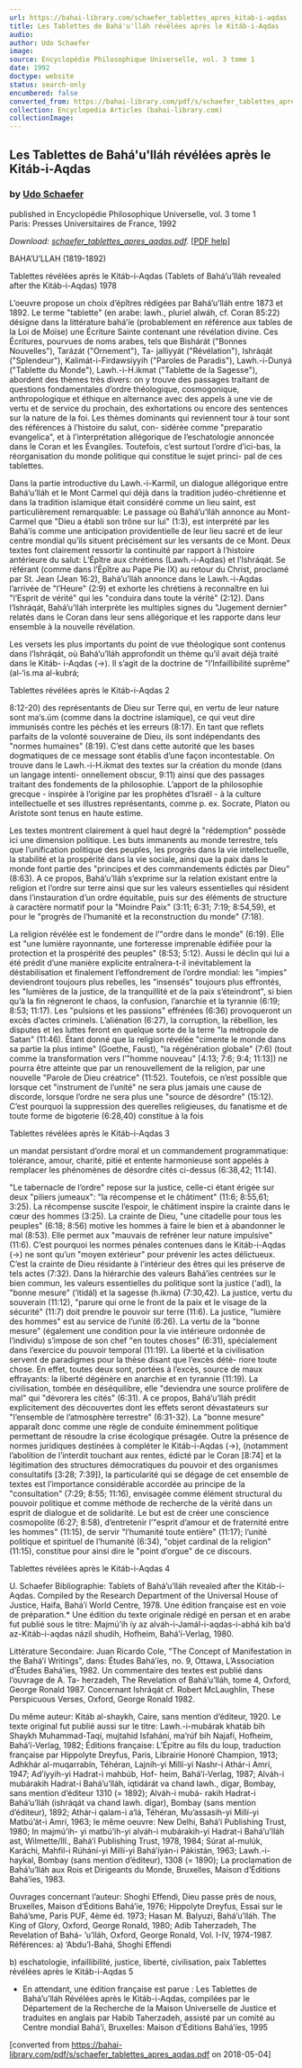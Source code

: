```yaml
---
url: https://bahai-library.com/schaefer_tablettes_apres_kitab-i-aqdas
title: Les Tablettes de Bahá'u'lláh révélées après le Kitáb-i-Aqdas
audio: 
author: Udo Schaefer
image: 
source: Encyclopédie Philosophique Universelle, vol. 3 tome 1
date: 1992
doctype: website
status: search-only
encumbered: false
converted_from: https://bahai-library.com/pdf/s/schaefer_tablettes_apres_aqdas.pdf
collection: Encyclopedia Articles (bahai-library.com)
collectionImage: 
---
```



## Les Tablettes de Bahá'u'lláh révélées après le Kitáb-i-Aqdas

### by [Udo Schaefer](https://bahai-library.com/author/Udo+Schaefer)

published in Encyclopédie Philosophique Universelle, vol. 3 tome 1  
Paris: Presses Universitaires de France, 1992


_Download: [schaefer\_tablettes\_apres_aqdas.pdf](https://bahai-library.com/pdf/s/schaefer_tablettes_apres_aqdas.pdf)._ \[[PDF help](https://bahai-library.com/pdf)\]


BAHA’U’LLAH (1819-1892)

Tablettes révélées après le Kitáb-i-Aqdas (Tablets of Bahá’u’lláh revealed after the
Kitáb-i-Aqdas) 1978

L’oeuvre propose un choix d’épîtres rédigées par Bahá’u’lláh entre 1873 et
1892\. Le terme "tablette" (en arabe: lawh., pluriel alwáh, cf. Coran 85:22) désigne
dans la littérature bahá’íe (probablement en référence aux tables de la Loi de Moïse)
une Écriture Sainte contenant une révélation divine. Ces Écritures, pourvues de
noms arabes, tels que Bishárát ("Bonnes Nouvelles"), Tarázát ("Ornement"), Ta-
jalliyyát ("Révélation"), Ishráqát ("Splendeur"), Kalimát-i-Firdawsíyyih ("Paroles
de Paradis"), Lawh.-i-Dunyá ("Tablette du Monde"), Lawh.-i-H.ikmat ("Tablette de la
Sagesse"), abordent des thèmes très divers: on y trouve des passages traitant de
questions fondamentales d’ordre théologique, cosmogonique, anthropologique et
éthique en alternance avec des appels à une vie de vertu et de service du prochain,
des exhortations ou encore des sentences sur la nature de la foi. Les thèmes
dominants qui reviennent tour à tour sont des références à l’histoire du salut, con-
sidérée comme "preparatio evangelica", et à l’interprétation allégorique de
l’eschatologie annoncée dans le Coran et les Évangiles. Toutefois, c’est surtout
l’ordre d’ici-bas, la réorganisation du monde politique qui constitue le sujet princi-
pal de ces tablettes.

Dans la partie introductive du Lawh.-i-Karmil, un dialogue allégorique entre
Bahá’u’lláh et le Mont Carmel qui déjà dans la tradition judéo-chrétienne et dans la
tradition islamique était considéré comme un lieu saint, est particulièrement
remarquable: Le passage où Bahá’u’lláh annonce au Mont-Carmel que "Dieu a
établi son trône sur lui" (1:3), est interprété par les Bahá’ís comme une anticipation
providentielle de leur lieu sacré et de leur centre mondial qu’ils situent précisément
sur les versants de ce Mont. Deux textes font clairement ressortir la continuité par
rapport à l’histoire antérieure du salut: L’Épître aux chrétiens (Lawh.-i-Aqdas) et
l’Ishráqát. Se référant (comme dans l’Épître au Pape Pie IX) au retour du Christ,
proclamé par St. Jean (Jean 16:2), Bahá’u’lláh annonce dans le Lawh.-i-Aqdas
l’arrivée de "l’Heure" (2:9) et exhorte les chrétiens à reconnaître en lui "l’Esprit de
vérité" qui les "conduira dans toute la vérité" (2:12). Dans l’Ishráqát, Bahá’u’lláh
interprète les multiples signes du "Jugement dernier" relatés dans le Coran dans leur
sens allégorique et les rapporte dans leur ensemble à la nouvelle révélation.

Les versets les plus importants du point de vue théologique sont contenus dans
l’Ishráqát, où Bahá’u’lláh approfondit un thème qu’il avait déjà traité dans le Kitáb-
i-Aqdas (->). Il s’agit de la doctrine de "l’Infaillibilité suprême" (al-‘is.ma al-kubrá;

Tablettes révélées après le Kitáb-i-Aqdas                           2

8:12-20) des représentants de Dieu sur Terre qui, en vertu de leur nature sont ma‘s.úm
(comme dans la doctrine islamique), ce qui veut dire immunisés contre les péchés et
les erreurs (8:17). En tant que reflets parfaits de la volonté souveraine de Dieu, ils
sont indépendants des "normes humaines" (8:19). C’est dans cette autorité que les
bases dogmatiques de ce message sont établis d’une façon incontestable. On trouve
dans le Lawh.-i-H.ikmat des textes sur la création du monde (dans un langage intenti-
onnellement obscur, 9:11) ainsi que des passages traitant des fondements de la
philosophie. L’apport de la philosophie grecque - inspirée à l’origine par les
prophètes d’Israël - à la culture intellectuelle et ses illustres représentants, comme p.
ex. Socrate, Platon ou Aristote sont tenus en haute estime.

Les textes montrent clairement à quel haut degré la "rédemption" possède ici
une dimension politique. Les buts immanents au monde terrestre, tels que
l’unification politique des peuples, les progrès dans la vie intellectuelle, la stabilité
et la prospérité dans la vie sociale, ainsi que la paix dans le monde font partie des
"principes et des commandements édictés par Dieu" (8:63). A ce propos,
Bahá’u’lláh s’exprime sur la relation existant entre la religion et l’ordre sur terre
ainsi que sur les valeurs essentielles qui résident dans l’instauration d’un ordre
équitable, puis sur des éléments de structure à caractère normatif pour la "Moindre
Paix" (3:11; 6:31; 7:19; 8:54,59), et pour le "progrès de l’humanité et la
reconstruction du monde" (7:18).

La religion révélée est le fondement de l’"ordre dans le monde" (6:19). Elle est
"une lumière rayonnante, une forteresse imprenable édifiée pour la protection et la
prospérité des peuples" (8:53; 5:12). Aussi le déclin qui lui a été prédit d’une
manière explicite entraînera-t-il inévitablement la déstabilisation et finalement
l’effondrement de l’ordre mondial: les "impies" deviendront toujours plus rebelles,
les "insensés" toujours plus effrontés, les "lumières de la justice, de la tranquillité et
de la paix s’éteindront", si bien qu’à la fin régneront le chaos, la confusion,
l’anarchie et la tyrannie (6:19; 8:53; 11:17). Les "pulsions et les passions" effrénées
(6:36) provoqueront un excès d’actes criminels. L’aliénation (6:27), la corruption,
la rébellion, les disputes et les luttes feront en quelque sorte de la terre "la métropole
de Satan" (11:46). Étant donné que la religion révélée "cimente le monde dans sa
partie la plus intime" (Goethe, Faust), "la régénération globale" (7:6) (tout comme
la transformation vers l’"homme nouveau" [4:13; 7:6; 9:4; 11:13]) ne pourra être
atteinte que par un renouvellement de la religion, par une nouvelle "Parole de Dieu
créatrice" (11:52). Toutefois, ce n’est possible que lorsque cet "instrument de
l’unité" ne sera plus jamais une cause de discorde, lorsque l’ordre ne sera plus une
"source de désordre" (15:12). C’est pourquoi la suppression des querelles
religieuses, du fanatisme et de toute forme de bigoterie (6:28,40) constitue à la fois

Tablettes révélées après le Kitáb-i-Aqdas                         3

un mandat persistant d’ordre moral et un commandement programmatique:
tolérance, amour, charité, pitié et entente harmonieuse sont appelés à remplacer les
phénomènes de désordre cités ci-dessus (6:38,42; 11:14).

"Le tabernacle de l’ordre" repose sur la justice, celle-ci étant érigée sur deux
"piliers jumeaux": "la récompense et le châtiment" (11:6; 8:55,61; 3:25). La
récompense suscite l’espoir, le châtiment inspire la crainte dans le cœur des
hommes (3:25). La crainte de Dieu, "une citadelle pour tous les peuples" (6:18;
8:56) motive les hommes à faire le bien et à abandonner le mal (8:53). Elle permet
aux "mauvais de refréner leur nature impulsive" (11:6). C’est pourquoi les normes
pénales contenues dans le Kitáb-i-Aqdas (->) ne sont qu’un "moyen extérieur" pour
prévenir les actes délictueux. C’est la crainte de Dieu résidante à l’intérieur des
êtres qui les préserve de tels actes (7:32). Dans la hiérarchie des valeurs Bahá’íes
centrées sur le bien commun, les valeurs essentielles du politique sont la justice
(‘adl), la "bonne mesure" (‘itidál) et la sagesse (h.ikma) (7:30,42). La justice, vertu
du souverain (11:12), "parure qui orne le front de la paix et le visage de la sécurité"
(11:7) doit prendre le pouvoir sur terre (11:6). La justice, "lumière des hommes" est
au service de l’unité (6:26). La vertu de la "bonne mesure" (également une
condition pour la vie intérieure ordonnée de l’individu) s’impose de son chef "en
toutes choses" (6:31), spécialement dans l’exercice du pouvoir temporal (11:19). La
liberté et la civilisation servent de paradigmes pour la thèse disant que l’excès dété-
riore toute chose. En effet, toutes deux sont, portées à l’excès, source de maux
effrayants: la liberté dégénère en anarchie et en tyrannie (11:19). La civilisation,
tombée en déséquilibre, elle "deviendra une source prolifère de mal" qui "dévorera
les cités" (6:31). A ce propos, Bahá’u’lláh prédit explicitement des découvertes dont
les effets seront dévastateurs sur "l’ensemble de l’atmosphère terrestre" (6:31-32).
La "bonne mesure" apparaît donc comme une règle de conduite éminemment
politique permettant de résoudre la crise écologique présagée. Outre la présence de
normes juridiques destinées à compléter le Kitáb-i-Aqdas (->), (notamment
l’abolition de l’interdit touchant aux rentes, édicté par le Coran [8:74] et la
légitimation des structures démocratiques du pouvoir et des organismes consultatifs
[3:28; 7:39]), la particularité qui se dégage de cet ensemble de textes est
l’importance considérable accordée au principe de la "consultation" (7:29; 8:55;
11:16), envisagée comme élément structural du pouvoir politique et comme
méthode de recherche de la vérité dans un esprit de dialogue et de solidarité. Le but
est de créer une conscience cosmopolite (6:27; 8:58), d’entretenir l’"esprit d’amour
et de fraternité entre les hommes" (11:15), de servir "l’humanité toute entière"
(11:17); l’unité politique et spirituel de l’humanité (6:34), "objet cardinal de la
religion" (11:15), constitue pour ainsi dire le "point d’orgue" de ce discours.

Tablettes révélées après le Kitáb-i-Aqdas                              4

U. Schaefer
Bibliographie: Tablets of Bahá’u’lláh revealed after the Kitáb-i-Aqdas. Compiled
by the Research Department of the Universal House of Justice, Haifa, Bahá’í World
Centre, 1978. Une édition française est en voie de préparation.* Une édition du
texte originale rédigé en persan et en arabe fut publié sous le titre: Majmú’ih íy az
alváh-i-Jamál-i-aqdas-i-abhá kih ba’d az-Kitáb-i-aqdas názil shudih, Hofheim,
Bahá’í-Verlag, 1980.

Littérature Secondaire: Juan Ricardo Cole, "The Concept of Manifestation in
the Bahá’í Writings", dans: Études Bahá’íes, no. 9, Ottawa, L’Association d’Études
Bahá’íes, 1982. Un commentaire des textes est publié dans l’ouvrage de A. Ta-
herzadeh, The Revelation of Bahá’u’lláh, tome 4, Oxford, George Ronald 1987.
Concernant Ishráqát cf. Robert McLaughlin, These Perspicuous Verses, Oxford,
George Ronald 1982.

Du même auteur: Kitáb al-shaykh, Caire, sans mention d’éditeur, 1920. Le
texte original fut publié aussi sur le titre: Lawh.-i-mubárak khatáb bih Shaykh
Muhammad-Taqí, mujtahid Isfahání, ma’rúf bih Najafí, Hofheim, Bahá’í-Verlag,
1982; Éditions française: L’Épitre au fils du loup, traduction française par Hippolyte
Dreyfus, Paris, Librairie Honoré Champion, 1913; Adhkhár al-muqarrabín, Téhéran,
Lajnih-yi Millí-yi Nashr-i Athár-i Amrí, 1947; Ad’íyyih-yi Hadrat-i mahbúb, Hof-
heim, Bahá’í-Verlag, 1987; Alváh-i mubárakih Hadrat-i Bahá’u’lláh, iqtidárát va
chand lawh., dígar, Bombay, sans mention d’éditeur 1310 (= 1892); Alváh-i mubá-
rakih Hadrat-i Bahá’u’lláh (ishráqát va chand lawh. dígar), Bombay (sans mention
d’éditeur), 1892; Athár-i qalam-i a‘lá, Téhéran, Mu’assasih-yi Millí-yi Matbú’át-i
Amrí, 1963; le même oeuvre: New Delhi, Bahá’í Publishing Trust, 1980; In majmú’ih-
yi matbú’ih-yi alváh-i mubárakih-yi Hadrat-i Bahá’u’lláh ast, Wilmette/Ill., Bahá’í
Publishing Trust, 1978, 1984; Súrat al-mulúk, Karáchi, Mahfil-i Rúhání-yi Millí-yi
Bahá’íyán-i Pákistán, 1963; Lawh.-i-haykal, Bombay (sans mention d’éditeur), 1308
(= 1890); La proclamation de Bahá’u’lláh aux Rois et Dirigeants du Monde,
Bruxelles, Maison d’Éditions Bahá’íes, 1983.

Ouvrages concernant l’auteur: Shoghi Effendi, Dieu passe près de nous,
Bruxelles, Maison d’Éditions Bahá’íe, 1976; Hippolyte Dreyfus, Essai sur le
Bahá’sme, Paris PUF, 4ème éd. 1973; Hasan M. Balyuzi, Bahá’u’lláh. The King of
Glory, Oxford, George Ronald, 1980; Adib Taherzadeh, The Revelation of Bahá-
’u’lláh, Oxford, George Ronald, Vol. I-IV, 1974-1987.
Références: a) ‘Abdu’l-Bahá, Shoghi Effendi

b) eschatologie, infaillibilité, justice, liberté, civilisation, paix
Tablettes révélées après le Kitáb-i-Aqdas                  5

* En attendant, une édition française est parue : Les Tablettes de Bahá’u’lláh
Révélées après le Kitáb-i-Aqdas, compilées par le Département de la
Recherche de la Maison Universelle de Justice et traduites en anglais par
Habib Taherzadeh, assisté par un comité au Centre mondial Bahá’í, Bruxelles:
Maison d’Éditions Bahá’íes, 1995


[converted from https://bahai-library.com/pdf/s/schaefer_tablettes_apres_aqdas.pdf on 2018-05-04]


